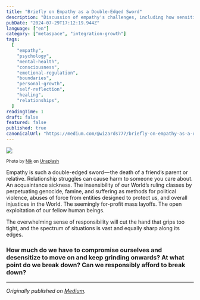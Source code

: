 ```yaml
---
title: "Briefly on Empathy as a Double-Edged Sword"
description: "Discussion of empathy's challenges, including how sensitivity to suffering can lead to overwhelm. Explores the tension between compassion and self-preservation."
pubDate: "2024-07-29T17:12:19.944Z"
language: ["en"]
category: ["metaspace", "integration-growth"]
tags:
  [
    "empathy",
    "psychology",
    "mental-health",
    "consciousness",
    "emotional-regulation",
    "boundaries",
    "personal-growth",
    "self-reflection",
    "healing",
    "relationships",
  ]
readingTime: 1
draft: false
featured: false
published: true
canonicalUrl: "https://medium.com/@wizards777/briefly-on-empathy-as-a-double-edged-sword-360276a9b2b9"
---
```


![](https://cdn-images-1.medium.com/max/800/0*yMfO0G6jNApkcPJY)

<small>Photo by [Nik](https://unsplash.com/@helloimnik?utm_source=medium&utm_medium=referral) on [Unsplash](https://unsplash.com?utm_source=medium&utm_medium=referral)</small>

Empathy is such a double-edged sword — the death of a friend’s parent or relative. Relationship struggles can cause harm to someone you care about. An acquaintance sickness. The insensibility of our World’s ruling classes by perpetuating genocide, famine, and suffering as methods for political violence, abuses of force from entities designed to protect us, and overall injustices in the World. The seemingly for-profit mass layoffs. The open exploitation of our fellow human beings.

The overwhelming sense of responsibility will cut the hand that grips too tight, and the spectrum of situations is vast and equally sharp along its edges.

### How much do we have to compromise ourselves and desensitize to move on and keep grinding onwards? At what point do we break down? Can we responsibly afford to break down?

---

_Originally published on [Medium](https://medium.com/@wizards777/briefly-on-empathy-as-a-double-edged-sword-360276a9b2b9)._
